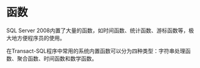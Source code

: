 # 函数

SQL Server 2008内置了大量的函数，如时间函数、统计函数、游标函数等，极大地方便程序员的使用。

在Transact-SQL程序中常用的系统内置函数可以分为四种类型：字符串处理函数、聚合函数、时间函数和数学函数。